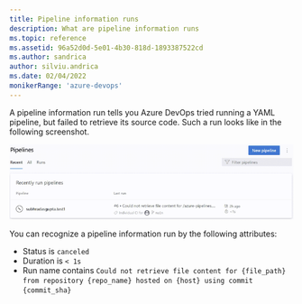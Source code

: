 ```yaml
---
title: Pipeline information runs
description: What are pipeline information runs
ms.topic: reference
ms.assetid: 96a52d0d-5e01-4b30-818d-1893387522cd
ms.author: sandrica
author: silviu.andrica
ms.date: 02/04/2022
monikerRange: 'azure-devops'
---
```


A pipeline information run tells you Azure DevOps tried running a YAML pipeline, but failed to retrieve its source code. Such a run looks like in the following screenshot. 

![Pipeline information run](../process/media/pipeline-information-run.png)

You can recognize a pipeline information run by the following attributes:
- Status is `canceled`
- Duration is `< 1s`
- Run name contains `Could not retrieve file content for {file_path} from repository {repo_name} hosted on {host} using commit {commit_sha}`